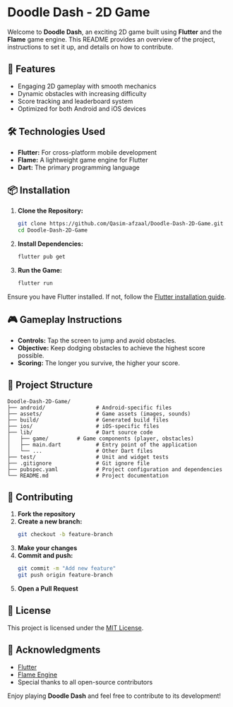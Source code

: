 # Doodle Dash - 2D Game

Welcome to **Doodle Dash**, an exciting 2D game built using **Flutter** and the **Flame** game engine. This README provides an overview of the project, instructions to set it up, and details on how to contribute.

## 🚀 Features

- Engaging 2D gameplay with smooth mechanics
- Dynamic obstacles with increasing difficulty
- Score tracking and leaderboard system
- Optimized for both Android and iOS devices

## 🛠️ Technologies Used

- **Flutter:** For cross-platform mobile development
- **Flame:** A lightweight game engine for Flutter
- **Dart:** The primary programming language

## 📦 Installation

1. **Clone the Repository:**
   ```bash
   git clone https://github.com/Qasim-afzaal/Doodle-Dash-2D-Game.git
   cd Doodle-Dash-2D-Game
   ```

2. **Install Dependencies:**
   ```bash
   flutter pub get
   ```

3. **Run the Game:**
   ```bash
   flutter run
   ```

Ensure you have Flutter installed. If not, follow the [Flutter installation guide](https://flutter.dev/docs/get-started/install).

## 🎮 Gameplay Instructions

- **Controls:** Tap the screen to jump and avoid obstacles.
- **Objective:** Keep dodging obstacles to achieve the highest score possible.
- **Scoring:** The longer you survive, the higher your score.

## 📂 Project Structure

```
Doodle-Dash-2D-Game/
├── android/                # Android-specific files
├── assets/                 # Game assets (images, sounds)
├── build/                  # Generated build files
├── ios/                    # iOS-specific files
├── lib/                    # Dart source code
│   ├── game/         # Game components (player, obstacles)
│   ├── main.dart           # Entry point of the application
│   └── ...                 # Other Dart files
├── test/                   # Unit and widget tests
├── .gitignore              # Git ignore file
├── pubspec.yaml            # Project configuration and dependencies
└── README.md               # Project documentation
```

## 🚧 Contributing

1. **Fork the repository**
2. **Create a new branch:**
   ```bash
   git checkout -b feature-branch
   ```
3. **Make your changes**
4. **Commit and push:**
   ```bash
   git commit -m "Add new feature"
   git push origin feature-branch
   ```
5. **Open a Pull Request**

## 📜 License

This project is licensed under the [MIT License](LICENSE).

## 🙌 Acknowledgments

- [Flutter](https://flutter.dev/)
- [Flame Engine](https://flame-engine.org/)
- Special thanks to all open-source contributors

Enjoy playing **Doodle Dash** and feel free to contribute to its development!

